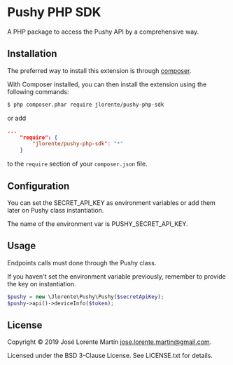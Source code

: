 Pushy PHP SDK
=============
A PHP package to access the Pushy API by a comprehensive way.

## Installation

The preferred way to install this extension is through [composer](http://getcomposer.org/download/).

With Composer installed, you can then install the extension using the following commands:

```bash
$ php composer.phar require jlorente/pushy-php-sdk
```

or add 

```json
...
    "require": {
        "jlorente/pushy-php-sdk": "*"
    }
```

to the ```require``` section of your `composer.json` file.

## Configuration

You can set the SECRET_API_KEY as environment variables or add them later 
on Pushy class instantiation.

The name of the environment var is PUSHY_SECRET_API_KEY.

## Usage

Endpoints calls must done through the Pushy class.

If you haven't set the environment variable previously, remember to provide the 
key on instantiation.

```php
$pushy = new \Jlorente\Pushy\Pushy($secretApiKey);
$pushy->api()->deviceInfo($token);
```

## License 
Copyright &copy; 2019 José Lorente Martín <jose.lorente.martin@gmail.com>.

Licensed under the BSD 3-Clause License. See LICENSE.txt for details.

